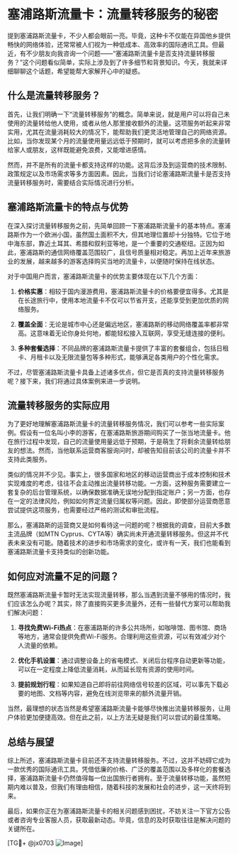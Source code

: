 # 塞浦路斯流量卡：流量转移服务的秘密

提到塞浦路斯流量卡，不少人都会眼前一亮。毕竟，这种卡不仅能在异国他乡提供畅快的网络体验，还常常被人们视为一种低成本、高效率的国际通讯工具。但最近，有不少朋友向我咨询一个问题——“塞浦路斯流量卡是否支持流量转移服务？”这个问题看似简单，实际上涉及到了许多细节和背景知识。今天，我就来详细聊聊这个话题，希望能帮大家解开心中的疑惑。

## 什么是流量转移服务？

首先，让我们明确一下“流量转移服务”的概念。简单来说，就是用户可以将自己未使用的流量转给他人使用，或者从他人那里接收额外的流量。这项服务听起来非常实用，尤其在流量消耗较大的情况下，能帮助我们更灵活地管理自己的网络资源。比如，当你发现某个月的流量使用量远远低于预期时，就可以考虑把多余的流量转给家人或朋友，这样既能避免浪费，又能增进感情。

然而，并不是所有的流量卡都支持这样的功能。这背后涉及到运营商的技术限制、政策规定以及市场需求等多方面因素。因此，当我们讨论塞浦路斯流量卡是否支持流量转移服务时，需要结合实际情况进行分析。

## 塞浦路斯流量卡的特点与优势

在深入探讨流量转移服务之前，先简单回顾一下塞浦路斯流量卡的基本特点。塞浦路斯作为一个欧洲小国，虽然国土面积不大，但其地理位置却十分独特。它位于地中海东部，靠近土耳其、希腊和叙利亚等地，是一个重要的交通枢纽。正因为如此，塞浦路斯的通信网络覆盖范围较广，且信号质量相对稳定。再加上近年来旅游业的发展，越来越多的游客选择购买当地的流量卡，以便随时保持在线状态。

对于中国用户而言，塞浦路斯流量卡的优势主要体现在以下几个方面：

1. **价格实惠**：相较于国内漫游费用，塞浦路斯流量卡的价格要便宜得多。尤其是在长途旅行中，使用本地流量卡不仅可以节省开支，还能享受到更加优质的网络服务。
   
2. **覆盖全面**：无论是城市中心还是偏远地区，塞浦路斯的移动网络覆盖率都非常高。这意味着无论你身处何地，都能轻松接入互联网，享受无缝连接的便利。

3. **多种套餐选择**：不同品牌的塞浦路斯流量卡提供了丰富的套餐组合，包括日租卡、月租卡以及无限流量包等多种形式，能够满足各类用户的个性化需求。

不过，尽管塞浦路斯流量卡具备上述诸多优点，但它是否真的支持流量转移服务呢？接下来，我们将通过具体案例来进一步说明。

## 流量转移服务的实际应用

为了更好地理解塞浦路斯流量卡的流量转移服务情况，我们可以参考一些实际案例。假设有一位名叫小李的游客，在塞浦路斯旅游期间购买了一张当地流量卡。他在旅行过程中发现，自己的流量使用量远低于预期，于是萌生了将剩余流量转给朋友的想法。然而，当他联系运营商客服询问时，却被告知目前该公司的流量卡并不支持此类服务。

类似的情况并不少见。事实上，很多国家和地区的移动运营商出于成本控制和技术实现难度的考虑，往往不会主动推出流量转移功能。一方面，这种服务需要建立一套复杂的后台管理系统，以确保数据准确无误地分配到指定账户；另一方面，也存在一定的法律风险，例如如何界定流量归属权等问题。因此，即使部分运营商愿意尝试提供这项服务，也需要经过严格的测试和审批流程。

那么，塞浦路斯的运营商又是如何看待这一问题的呢？根据我的调查，目前大多数主流品牌（如MTN Cyprus、CYTA等）确实尚未开通流量转移服务。但这并不代表未来没有可能。随着技术的进步和市场需求的变化，或许有一天，我们也能看到塞浦路斯流量卡支持类似的创新功能。

## 如何应对流量不足的问题？

既然塞浦路斯流量卡暂时无法实现流量转移，那么当遇到流量不够用的情况时，我们应该怎么办呢？其实，除了直接购买更多流量外，还有一些替代方案可以帮助我们解决问题：

1. **寻找免费Wi-Fi热点**：在塞浦路斯的许多公共场所，如咖啡馆、图书馆、商场等地方，通常会提供免费Wi-Fi服务。合理利用这些资源，可以有效减少对个人流量的依赖。

2. **优化手机设置**：通过调整设备上的省电模式、关闭后台程序自动更新等功能，可以在一定程度上降低流量消耗，从而延长现有资源的使用时间。

3. **提前规划行程**：如果知道自己即将前往网络信号较差的区域，可以事先下载必要的地图、文档等内容，避免在线浏览带来的额外流量开销。

当然，最理想的状态当然是希望塞浦路斯流量卡能够尽快推出流量转移服务，让用户体验更加便捷高效。但在此之前，以上方法无疑是我们可以尝试的最佳策略。

## 总结与展望

综上所述，塞浦路斯流量卡目前还不支持流量转移服务。不过，这并不妨碍它成为一款优秀的国际通讯工具。凭借低廉的价格、广泛的覆盖范围以及多样化的套餐选择，塞浦路斯流量卡仍然值得每一位出国旅行者拥有。至于流量转移功能，虽然短期内难以普及，但我们有理由相信，随着科技的发展和社会的进步，这一天终将到来。

最后，如果你正在为塞浦路斯流量卡的相关问题感到困扰，不妨关注一下官方公告或者咨询专业客服人员，获取最新动态。毕竟，信息的及时获取往往是解决问题的关键所在。

[TG💪+ @jx0703 ![Image](https://github.com/user-attachments/assets/dbca1d08-cadb-493c-b0ec-ad6f7a83f270)]